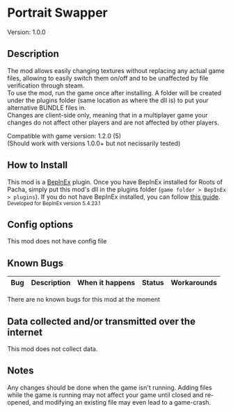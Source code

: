# Portrait Swapper
Version: 1.0.0

## Description
The mod allows easily changing textures without replacing any actual game files, allowing to easily switch them on/off and to be unaffected by file verification through steam.<br />
To use the mod, run the game once after installing. A folder will be created under the plugins folder (same location as where the dll is) to put your alternative BUNDLE files in.<br />
Changes are client-side only, meaning that in a multiplayer game your changes do not affect other players and are not affected by other players.<br />

Compatible with game version: 1.2.0 (5)<br />
(Should work with versions 1.0.0+ but not necissarily tested)

## How to Install
This mod is a [BepInEx](https://docs.bepinex.dev/index.html) plugin. Once you have BepInEx installed for Roots of Pacha, simply put this mod's dll in the plugins folder (`game folder > BepInEx > plugins`).
If you do not have BepInEx installed, you can follow [this guide](https://docs.bepinex.dev/articles/user_guide/installation/index.html).
<sup>Developed for BepInEx version 5.4.23.1</sup>

## Config options
This mod does not have  config file

## Known Bugs
| Bug | Description | When it happens | Status | Workarounds
| - | - | - | - | -
There are no known bugs for this mod at the moment

## Data collected and/or transmitted over the internet
This mod does not collect data.

## Notes
Any changes should be done when the game isn't running. Adding files while the game is running may not affect your game until closed and re-opened, and modifying an existing file may even lead to a game-crash.
